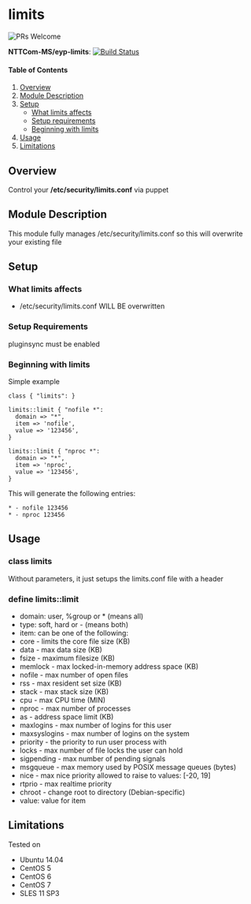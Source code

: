 # limits

![PRs Welcome](https://img.shields.io/badge/PRs-welcome-brightgreen.svg)

**NTTCom-MS/eyp-limits**: [![Build Status](https://travis-ci.org/NTTCom-MS/eyp-limits.png?branch=master)](https://travis-ci.org/NTTCom-MS/eyp-limits)


#### Table of Contents

1. [Overview](#overview)
2. [Module Description](#module-description)
3. [Setup](#setup)
    * [What limits affects](#what-limits-affects)
    * [Setup requirements](#setup-requirements)
    * [Beginning with limits](#beginning-with-limits)
4. [Usage](#usage)
5. [Limitations](#limitations)

## Overview

Control your **/etc/security/limits.conf** via puppet

## Module Description

This module fully manages /etc/security/limits.conf so this will overwrite your
existing file

## Setup

### What limits affects

* /etc/security/limits.conf WILL BE overwritten

### Setup Requirements

pluginsync must be enabled

### Beginning with limits

Simple example

```puppet
class { "limits": }

limits::limit { "nofile *":
  domain => "*",
  item => 'nofile',
  value => '123456',
}

limits::limit { "nproc *":
  domain => "*",
  item => 'nproc',
  value => '123456',
}
```

This will generate the following entries:

```
* - nofile 123456
* - nproc 123456
```

## Usage

### class limits
Without parameters, it just setups the limits.conf file with a header

### define limits::limit

* domain: user, %group or * (means all)
* type: soft, hard or - (means both)
* item: can be one of the following:
 * core - limits the core file size (KB)
 * data - max data size (KB)
 * fsize - maximum filesize (KB)
 * memlock - max locked-in-memory address space (KB)
 * nofile - max number of open files
 * rss - max resident set size (KB)
 * stack - max stack size (KB)
 * cpu - max CPU time (MIN)
 * nproc - max number of processes
 * as - address space limit (KB)
 * maxlogins - max number of logins for this user
 * maxsyslogins - max number of logins on the system
 * priority - the priority to run user process with
 * locks - max number of file locks the user can hold
 * sigpending - max number of pending signals
 * msgqueue - max memory used by POSIX message queues (bytes)
 * nice - max nice priority allowed to raise to values: [-20, 19]
 * rtprio - max realtime priority
 * chroot - change root to directory (Debian-specific)
* value: value for item

## Limitations

Tested on
* Ubuntu 14.04
* CentOS 5
* CentOS 6
* CentOS 7
* SLES 11 SP3
